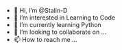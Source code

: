 - 👋 Hi, I’m @Stalin-D
- 👀 I’m interested in Learning to Code
- 🌱 I’m currently learning Python
- 💞️ I’m looking to collaborate on ...
- 📫 How to reach me ...

<!---
Stalin-D/Stalin-D is a ✨ special ✨ repository because its `README.md` (this file) appears on your GitHub profile.
You can click the Preview link to take a look at your changes.
--->
